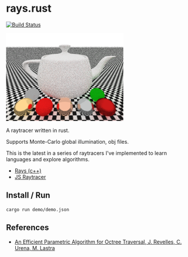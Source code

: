 # rays.rust
[![Build
Status](https://travis-ci.org/peterbraden/rays.rust.svg?branch=master)](https://travis-ci.org/peterbraden/rays.rust)

![demo image](demo/out.png)

A raytracer written in rust.

Supports Monte-Carlo global illumination, obj files.

This is the latest in a series of raytracers I've implemented to learn languages
and explore algorithms.

- [Rays (c++)](https://github.com/peterbraden/rays)
- [JS Raytracer](https://github.com/peterbraden/js-raytracer)


## Install / Run
```
cargo run demo/demo.json
```
## References
- [An Efficient Parametric Algorithm for Octree Traversal, J. Revelles, C. Urena, M. Lastra](http://wscg.zcu.cz/wscg2000/Papers_2000/X31.pdf)
